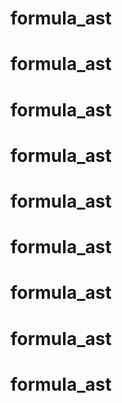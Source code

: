 # formula_ast
# formula_ast
# formula_ast
# formula_ast
# formula_ast
# formula_ast
# formula_ast
# formula_ast
# formula_ast
